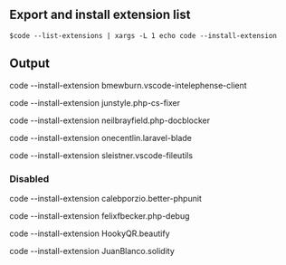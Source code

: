## Export and install extension list
`$code --list-extensions | xargs -L 1 echo code --install-extension`

## Output 
code --install-extension bmewburn.vscode-intelephense-client

code --install-extension junstyle.php-cs-fixer

code --install-extension neilbrayfield.php-docblocker

code --install-extension onecentlin.laravel-blade

code --install-extension sleistner.vscode-fileutils

### Disabled
code --install-extension calebporzio.better-phpunit

code --install-extension felixfbecker.php-debug

code --install-extension HookyQR.beautify

code --install-extension JuanBlanco.solidity